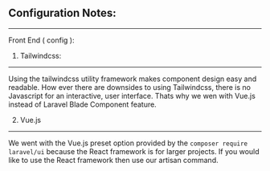 ## Configuration Notes:
-----------------------

Front End ( config ):

1. Tailwindcss:
-----------------------
Using the tailwindcss utility framework makes component design easy and readable. How ever there are downsides to using Tailwindcss, there is no Javascript for an interactive,
user interface. Thats why we wen with Vue.js instead of Laravel Blade Component feature.

2. Vue.js
-----------------------
We went with the Vue.js preset option provided by the ````` composer require laravel/ui ````` because the React framework is for larger projects. If you would like to use the
React framework then use our artisan command.
